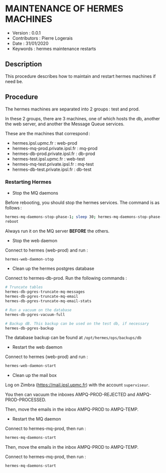 MAINTENANCE OF HERMES MACHINES
=======================================

* Version : 0.0.1
* Contributors : Pierre Logerais
* Date : 31/01/2020
* Keywords : hermes maintenance restarts

## Description

This procedure describes how to maintain and restart hermes machines if need be.

## Procedure

The hermes machines are separated into 2 groups : test and prod.

In these 2 groups, there are 3 machines, one of which hosts the db, another the web server, and another the Message Queue services.

These are the machines that correspond :

* hermes.ipsl.upmc.fr : web-prod
* hermes-mq-prod.private.ipsl.fr : mq-prod
* hermes-db-prod.private.ipsl.fr : db-prod
* hermes-test.ipsl.upmc.fr : web-test
* hermes-mq-test.private.ipsl.fr : mq-test
* hermes-db-test.private.ipsl.fr : db-test

### Restarting Hermes

* Stop the MQ daemons

Before rebooting, you should stop the hermes services. The command is as follows :

```bash
hermes-mq-daemons-stop-phase-1; sleep 30; hermes-mq-daemons-stop-phase-2
reboot
```

Always run it on the MQ server **BEFORE** the others.

* Stop the web daemon

Connect to hermes (web-prod) and run :

```bash
hermes-web-daemon-stop
```

* Clean up the hermes postgres database

Connect to hermes-db-prod. Run the following commands :

```bash
# Truncate tables
hermes-db-pgres-truncate-mq-messages
hermes-db-pgres-truncate-mq-email
hermes-db-pgres-truncate-mq-email-stats 

# Run a vacuum on the database
hermes-db-pgres-vacuum-full

# Backup dB. This backup can be used on the test db, if necessary
hermes-db-pgres-backup
```

The database backup can be found at `/opt/hermes/ops/backups/db`

* Restart the web daemon

Connect to hermes (web-prod) and run :
```bash
hermes-web-daemon-start
```

* Clean up the mail box

Log on Zimbra (https://mail.ipsl.upmc.fr) with the account `superviseur`.

You then can vacuum the inboxes AMPQ-PROD-REJECTED and AMPQ-PROD-PROCESSED.

Then, move the emails in the inbox AMPQ-PROD to AMPQ-TEMP.

* Restart the MQ daemon

Connect to hermes-mq-prod, then run :

```bash
hermes-mq-daemons-start
```

Then, move the emails in the inbox AMPQ-PROD to AMPQ-TEMP.


Connect to hermes-mq-prod, then run :

```bash
hermes-mq-daemons-start
```
